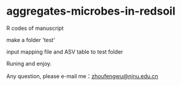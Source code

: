 # aggregates-microbes-in-redsoil
R codes of  manuscript

make a folder  'test'

input mapping file and ASV table to test folder

Runing and enjoy.

Any question, please e-mail me：zhoufengwu@njnu.edu.cn
